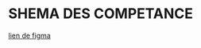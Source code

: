 # SHEMA DES COMPETANCE
[lien de figma](https://www.figma.com/file/KsMND0YoqmkS4Ca9iOfsVb/Untitled?node-id=0%3A1)
